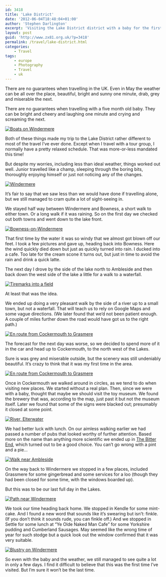```yaml
---
id: 3418
title: 'Lake District'
date: '2012-06-04T18:48:04+01:00'
author: 'Stephen Darlington'
excerpt: 'Visiting the Lake District district with a baby for the first time.'
layout: post
guid: 'http://www.zx81.org.uk/?p=3418'
permalink: /travel/lake-district.html
categories:
    - Travel
tags:
    - europe
    - Photography
    - Travel
    - uk
---
```


There are no guarantees when travelling in the UK. Even in May the weather can be all over the place, beautiful, bright and sunny one minute, drab, grey and miserable the next.

There are no guarantees when travelling with a five month old baby. They can be bright and cheery and laughing one minute and crying and screaming the next.

[![Boats on Windermere](https://i0.wp.com/farm8.staticflickr.com/7220/7272358342_8eebe0b016.jpg?resize=500%2C333)](http://www.flickr.com/photos/stephendarlington/7272358342/ "Boats on Windermere by stephendarlington, on Flickr")

Both of these things made my trip to the Lake District rather different to most of the travel I’ve ever done. Except when I travel with a tour group, I normally have a pretty relaxed schedule. That was more-or-less mandated this time!

But despite my worries, including less than ideal weather, things worked out well. Junior travelled like a champ, sleeping through the boring bits, thoroughly enjoying himself or just not noticing any of the changes.

[![Windermere](https://i0.wp.com/farm8.staticflickr.com/7072/7272357902_0e82a12fcf.jpg?resize=500%2C333)](http://www.flickr.com/photos/stephendarlington/7272357902/ "Windermere by stephendarlington, on Flickr")

It’s fair to say that we saw less than we would have done if travelling alone, but we still managed to cram quite a lot of sight-seeing in.

We stayed half way between Windermere and Bowness, a short walk to either town. Or a long walk if it was raining. So on the first day we checked out both towns and went down to the lake front.

[![Bowness-on-Windermere](https://i0.wp.com/farm9.staticflickr.com/8156/7272357382_8ef3361ee1.jpg?resize=500%2C333)](http://www.flickr.com/photos/stephendarlington/7272357382/ "Bowness-on-Windermere by stephendarlington, on Flickr")

That first time by the water it was so windy that we almost got blown off our feet. I took a few pictures and gave up, heading back into Bowness. Here the wind quickly died down but just as quickly turned into rain. I ducked into a cafe. Too late for the cream scone it turns out, but just in time to avoid the rain and drink a quick latte.

The next day I drove by the side of the lake north to Ambleside and then back down the west side of the lake a little for a walk to a waterfall.

[![Tiremarks into a field](https://i0.wp.com/farm8.staticflickr.com/7225/7272356948_a3cf6d5569.jpg?resize=500%2C333)](http://www.flickr.com/photos/stephendarlington/7272356948/ "Tiremarks into a field by stephendarlington, on Flickr")

At least that was the idea.

We ended up doing a very pleasant walk by the side of a river up to a small town, but not a waterfall. That will teach us to rely on Google Maps and some vague directions. (We later found that we’d not been patient enough. A couple of miles further down the road would have got us to the right path.)

[![En route from Cockermouth to Grasmere](https://i0.wp.com/farm8.staticflickr.com/7105/7272356518_5aa0150836.jpg?resize=500%2C333)](http://www.flickr.com/photos/stephendarlington/7272356518/ "En route from Cockermouth to Grasmere by stephendarlington, on Flickr")

The forecast for the next day was worse, so we decided to spend more of it in the car and head up to Cockermouth, to the north west of the Lakes.

Sure is was grey and miserable outside, but the scenery was still undeniably beautiful. It’s crazy to think that it was my first time in the area.

[![En route from Cockermouth to Grasmere](https://i0.wp.com/farm9.staticflickr.com/8007/7272356110_d1a11d321f.jpg?resize=500%2C333)](http://www.flickr.com/photos/stephendarlington/7272356110/ "En route from Cockermouth to Grasmere by stephendarlington, on Flickr")

Once in Cockermouth we walked around in circles, as we tend to do when visiting new places. We started without a real plan. Then, since we were with a baby, thought that maybe we should visit the toy museum. We found the brewery that was, according to the map, just past it but not the museum itself. Later we found that some of the signs were blacked out; presumably it closed at some point.

[![River, Elterwater](https://i0.wp.com/farm8.staticflickr.com/7072/7272355566_192d1b0a37.jpg?resize=500%2C333)](http://www.flickr.com/photos/stephendarlington/7272355566/ "River, Elterwater by stephendarlington, on Flickr")

We had better luck with lunch. On our aimless walking earlier we had passed a number of pubs that looked worthy of further attention. Based more on the name than anything more scientific we ended up in [The Bitter End](http://www.bitterend.co.uk/), which turned out to be a good choice. You can’t go wrong with a pint and a pie…

[![Walk near Ambleside](https://i0.wp.com/farm8.staticflickr.com/7236/7272355110_a4e7e709fd.jpg?resize=500%2C333)](http://www.flickr.com/photos/stephendarlington/7272355110/ "Walk near Ambleside by stephendarlington, on Flickr")

On the way back to Windermere we stopped in a few places, included Grassmere for some gingerbread and some services for a loo (though they had been closed for some time, with the windows boarded up).

But this was to be our last full day in the Lakes.

[![Path near Windermere](https://i0.wp.com/farm8.staticflickr.com/7075/7272354624_5d45365d5d.jpg?resize=500%2C333)](http://www.flickr.com/photos/stephendarlington/7272354624/ "Path near Windermere by stephendarlington, on Flickr")

We took our time heading back home. We stopped in Kendle for some mint-cake. And I found a new word that sounds like it’s swearing but isn’t: finkle. (If you don’t think it sounds rude, you can finkle off.) And we stopped in Settle for some lunch at “Ye Olde Naked Man Cafe” for some Yorkshire pudding and Cumberland Sausages. May seemed like the wrong time of year for such stodge but a quick look out the window confirmed that it was very suitable.

[![Blustry on Windermere](https://i0.wp.com/farm8.staticflickr.com/7217/7272354114_8d38fbbd2c.jpg?resize=500%2C333)](http://www.flickr.com/photos/stephendarlington/7272354114/ "Blustry on Windermere by stephendarlington, on Flickr")

So even with the baby and the weather, we still managed to see quite a lot in only a few days. I find it difficult to believe that this was the first time I’ve visited. But I’m sure it won’t be the last time.
